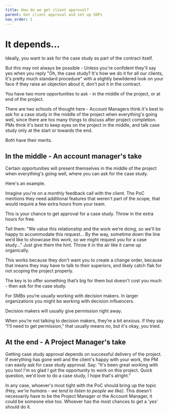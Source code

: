```yaml
---
title: How do we get client approval?
parent: Get client approval and set up SOPs
nav_order: 1
---
```


# It depends...

Ideally, you want to ask for the case study as part of the contract itself. 

But this may not always be possible - Unless you're confident they'll say yes when you reply "Oh, the case study? It's how we do it for all our clients, it's pretty much standard procedure" with a slightly bewildered look on your face if they raise an objection about it, don't put it in the contract.

You have two more opportunities to ask - in the middle of the project, or at end of the project.

There are two schools of thought here - Account Managers think it's best to ask for a case study in the middle of the project when everything's going well, since there are too many things to discuss after project completion. PMs think it's best to keep eyes on the project in the middle, and talk case study only at the start or towards the end.

Both have their merits. 

## In the middle - An account manager's take

Certain opportunities will present themselves in the middle of the project when everything's going well, where you can ask for the case study.

Here's an example.

Imagine you're on a monthly feedback call with the client. The PoC mentions they need additional features that weren't part of the scope, that would require a few extra hours from your team.

This is your chance to get approval for a case study. Throw in the extra hours for free.

Tell them: "We value this relationship and the work we’re doing, so we'll be happy to accommodate this request... By the way, sometime down the line we’d like to showcase this work, so we might request you for a case study..." Just give them the hint. Throw it in the air like it came up organically. 

This works because they don't want you to create a change order, because that means they may have to talk to their superiors, and likely catch flak for not scoping the project properly.

The key is to offer something that’s big for them but doesn't cost you much - then ask for the case study.

For SMBs you’re usually working with decision makers. In larger organizations you might be working with decision influencers.

Decision makers will usually give permission right away.

When you’re not talking to decision makers, they’re a bit anxious. If they say “I'll need to get permission,” that usually means no, but it's okay, you tried.

## At the end - A Project Manager's take

Getting case study approval depends on successful delivery of the project. If everything has gone well and the client's happy with your work, the PM can easily ask for case study approval. Say: "It's been great working with you too! I'm so glad I got the opportunity to work on this project. Quick question, we'd love to do a case study, I hope that's alright."

In any case, whoever's most tight with the PoC should bring up the topic *(Hey, we're humans - we tend to listen to people we like)*. This doesn't necessarily have to be the Project Manager or the Account Manager,  it could be someone else too. Whoever has the most chances to get a 'yes' should do it.
